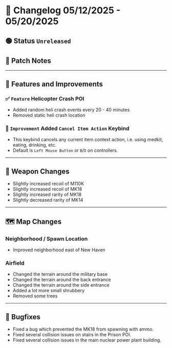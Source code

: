 # 📑 Changelog 05/12/2025 - 05/20/2025

## 🟢 Status `Unreleased`

## 💬 Patch Notes

________

## 📢 Features and Improvements

### ✅ `Feature` Helicopter Crash POI
- Added random heli crash events every 20 - 40 minutes
- Removed static heli crash location

### 🔼 `Improvement` Added `Cancel Item Action` Keybind
- This keybind cancels any current item context action, i.e. using medkit, eating, drinking, etc.
- Default is `Left Mouse Button` or `B`/`O` on controllers.
  
________

## 🔫 Weapon Changes
- Slightly increased recoil of M110K
- Slightly increased recoil of MK18
- Slightly increased rarity of MK18
- Slightly decreased rarity of MK14

________

## 🗺️ Map Changes

### Neighborhood / Spawn Location
- Improved neighborhood east of New Haven

### Airfield
- Changed the terrain around the military base
- Changed the terrain around the back entrance
- Changed the terrain around the side entrance
- Added a lot more small shrubbery
- Removed some trees

________

## 🐛 Bugfixes
- Fixed a bug which prevented the MK18 from spawning with ammo.
- Fixed several collision issues on stairs in the Prison POI.
- Fixed several collision issues in the main nuclear power plant building.
